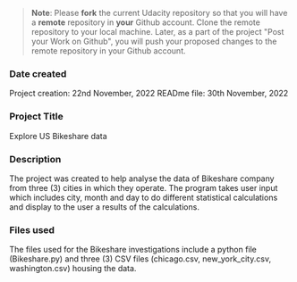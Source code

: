 >**Note**: Please **fork** the current Udacity repository so that you will have a **remote** repository in **your** Github account. Clone the remote repository to your local machine. Later, as a part of the project "Post your Work on Github", you will push your proposed changes to the remote repository in your Github account.

### Date created
Project creation: 22nd November, 2022
READme file: 30th November, 2022

### Project Title
Explore US Bikeshare data

### Description
The project was created to help analyse the data of Bikeshare company from three (3) cities in which they operate. The program takes user input which includes city, month and day to do different statistical calculations and display to the user a results of the calculations.

### Files used
The files used for the Bikeshare investigations include a python file (Bikeshare.py) and three (3) CSV files (chicago.csv, new_york_city.csv, washington.csv) housing the data.
